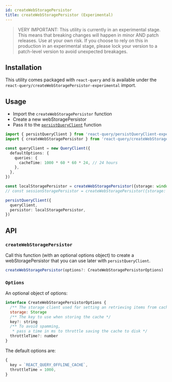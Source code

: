 ```yaml
---
id: createWebStoragePersistor
title: createWebStoragePersistor (Experimental)
---
```


> VERY IMPORTANT: This utility is currently in an experimental stage. This means that breaking changes will happen in minor AND patch releases. Use at your own risk. If you choose to rely on this in production in an experimental stage, please lock your version to a patch-level version to avoid unexpected breakages.

## Installation

This utility comes packaged with `react-query` and is available under the `react-query/createWebStoragePersistor-experimental` import.

## Usage

- Import the `createWebStoragePersistor` function
- Create a new webStoragePersistor
- Pass it to the [`persistQueryClient`](../persistQueryClient) function

```ts
import { persistQueryClient } from 'react-query/persistQueryClient-experimental'
import { createWebStoragePersistor } from 'react-query/createWebStoragePersistor-experimental'

const queryClient = new QueryClient({
  defaultOptions: {
    queries: {
      cacheTime: 1000 * 60 * 60 * 24, // 24 hours
    },
  },
})

const localStoragePersistor = createWebStoragePersistor({storage: window.localStorage})
// const sessionStoragePersistor = createWebStoragePersistor({storage: window.sessionStorage})

persistQueryClient({
  queryClient,
  persistor: localStoragePersistor,
})
```

## API

### `createWebStoragePersistor`

Call this function (with an optional options object) to create a webStoragePersistor that you can use later with `persistQueryClient`.

```js
createWebStoragePersistor(options?: CreateWebStoragePersistorOptions)
```

### `Options`

An optional object of options:

```js
interface CreateWebStoragePersistorOptions {
  /** The storage client used for setting an retrieving items from cache (window.localStorage or window.sessionStorage) */
  storage: Storage
  /** The key to use when storing the cache */
  key?: string
  /** To avoid spamming,
   * pass a time in ms to throttle saving the cache to disk */
  throttleTime?: number
}
```

The default options are:

```js
{
  key = `REACT_QUERY_OFFLINE_CACHE`,
  throttleTime = 1000,
}
```
